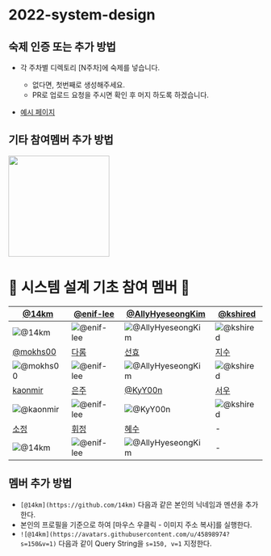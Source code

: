 # 2022-system-design

## 숙제 인증 또는 추가 방법

- 각 주차별 디렉토리 [N주차]에 숙제를 넣습니다.
    - 없다면, 첫번째로 생성해주세요.
    - PR로 업로드 요청을 주시면 확인 후 머지 하도록 하겠습니다.

- [예시 페이지](https://github.com/AUSG/2022-system-design/tree/main/example)

## 기타 참여멤버 추가 방법

<img align='center' src='https://user-images.githubusercontent.com/5713670/87202985-820dcb80-c2b6-11ea-9f56-7ec461c497c3.gif' width='200'>

# 🍕 시스템 설계 기초 참여 멤버 🍕

| [@14km](https://github.com/14km)                                        | [@enif-lee](https://github.com/enif-lee)                                | [@AllyHyeseongKim](https://github.com/AllyHyeseongKim)                          | [@kshired](https://github.com/kshired)                                  |
|-------------------------------------------------------------------------|-------------------------------------------------------------------------|---------------------------------------------------------------------------------|-------------------------------------------------------------------------|
| ![@14km](https://avatars.githubusercontent.com/u/45898974?s=150&v=1)    | ![@enif-lee](https://avatars.githubusercontent.com/u/9916002?s=150&v=1) | ![@AllyHyeseongKim](https://avatars.githubusercontent.com/u/39588623?s=150&v=1) | ![@kshired](https://avatars.githubusercontent.com/u/36851531?s=150&v=1) |
| [@mokhs00](https://github.com/mokhs00)                                          | [다롬](https://github.com/enif-lee)                                      | [선효](https://github.com/AllyHyeseongKim)                                       | [지수](https://github.com/kshired)                                       |
| ![@mokhs00](https://avatars.githubusercontent.com/u/72328687?s=150&v=1)    | ![@enif-lee](https://avatars.githubusercontent.com/u/9916002?s=150&v=1) | ![@AllyHyeseongKim](https://avatars.githubusercontent.com/u/39588623?s=150&v=1) | ![@kshired](https://avatars.githubusercontent.com/u/36851531?s=150&v=1) |
| [kaonmir](https://github.com/kaonmir)                                   | [은주](https://github.com/enif-lee)                                      | [@KyY00n](https://github.com/KyY00n)                                       | [서우](https://github.com/kshired)                                       |
| ![@kaonmir](https://avatars.githubusercontent.com/u/40649016?s=150&v=1) | ![@enif-lee](https://avatars.githubusercontent.com/u/9916002?s=150&v=1) | ![@KyY00n](https://avatars.githubusercontent.com/u/61582017?s=150&v=1) | ![@kshired](https://avatars.githubusercontent.com/u/36851531?s=150&v=1) |
| [소정](https://github.com/14km)                                          | [휘정](https://github.com/enif-lee)                                      | [혜수](https://github.com/AllyHyeseongKim)                                       | -                                                                       |
| ![@14km](https://avatars.githubusercontent.com/u/45898974?s=150&v=1)    | ![@enif-lee](https://avatars.githubusercontent.com/u/9916002?s=150&v=1) | ![@AllyHyeseongKim](https://avatars.githubusercontent.com/u/39588623?s=150&v=1) | -                                                                       |

## 멤버 추가 방법

- `[@14km](https://github.com/14km)` 다음과 같은 본인의 닉네임과 멘션을 추가한다.
- 본인의 프로필을 기준으로 하여 [마우스 우클릭 - 이미지 주소 복사]를 실행한다.
- `![@14km](https://avatars.githubusercontent.com/u/45898974?s=150&v=1)` 다음과 같이 Query String을 `s=150, v=1` 지정한다.
